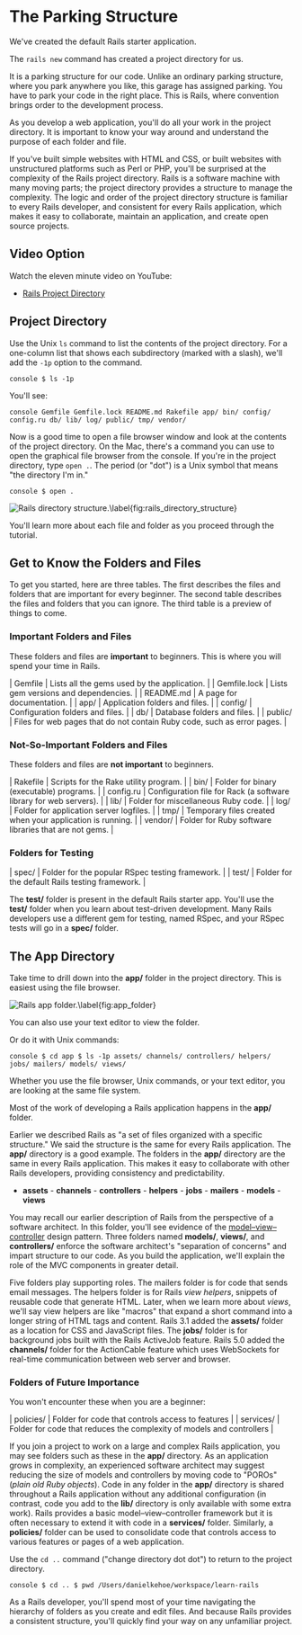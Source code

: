 # The Parking Structure

We've created the default Rails starter application.

The `rails new` command has created a project directory for us.

It is a parking structure for our code. Unlike an ordinary parking structure, where you park anywhere you like, this garage has assigned parking. You have to park your code in the right place. This is Rails, where convention brings order to the development process.

As you develop a web application, you'll do all your work in the project directory. It is important to know your way around and understand the purpose of each folder and file.

If you've built simple websites with HTML and CSS, or built websites with unstructured platforms such as Perl or PHP, you'll be surprised at the complexity of the Rails project directory. Rails is a software machine with many moving parts; the project directory provides a structure to manage the complexity. The logic and order of the project directory structure is familiar to every Rails developer, and consistent for every Rails application, which makes it easy to collaborate, maintain an application, and create open source projects.

## Video Option

Watch the eleven minute video on YouTube:

- [Rails Project Directory](https://www.youtube.com/watch?v=klHTo3NgSUs)

## Project Directory

Use the Unix `ls` command to list the contents of the project directory. For a one-column list that shows each subdirectory (marked with a slash), we'll add the `-1p` option to the command. 

```console $ ls -1p ```

You'll see: 

```console Gemfile Gemfile.lock README.md Rakefile app/ bin/ config/ config.ru db/ lib/ log/ public/ tmp/ vendor/ ```

Now is a good time to open a file browser window and look at the contents of the project directory. On the Mac, there's a command you can use to open the graphical file browser from the console. If you're in the project directory, type `open .`. The period (or "dot") is a Unix symbol that means "the directory I'm in." 

```console $ open . ```

![Rails directory structure.\label{fig:rails_directory_structure}](images/figures/24_rails_directory_structure.png)

You'll learn more about each file and folder as you proceed through the tutorial.

## Get to Know the Folders and Files

To get you started, here are three tables. The first describes the files and folders that are important for every beginner. The second table describes the files and folders that you can ignore. The third table is a preview of things to come.

### Important Folders and Files

These folders and files are **important** to beginners. This is where you will spend your time in Rails.

| Gemfile | Lists all the gems used by the application. | | Gemfile.lock | Lists gem versions and dependencies. | | README.md | A page for documentation. | | app/ | Application folders and files. | | config/ | Configuration folders and files. | | db/ | Database folders and files. | | public/ | Files for web pages that do not contain Ruby code, such as error pages. |

### Not-So-Important Folders and Files

These folders and files are **not important** to beginners.

| Rakefile | Scripts for the Rake utility program. | | bin/ | Folder for binary (executable) programs. | | config.ru | Configuration file for Rack (a software library for web servers). | | lib/ | Folder for miscellaneous Ruby code. | | log/ | Folder for application server logfiles. | | tmp/ | Temporary files created when your application is running. | | vendor/ | Folder for Ruby software libraries that are not gems. |

### Folders for Testing

| spec/ | Folder for the popular RSpec testing framework. | | test/ | Folder for the default Rails testing framework. |

The **test/** folder is present in the default Rails starter app. You'll use the **test/** folder when you learn about test-driven development. Many Rails developers use a different gem for testing, named RSpec, and your RSpec tests will go in a **spec/** folder.

## The App Directory

Take time to drill down into the **app/** folder in the project directory. This is easiest using the file browser.

![Rails app folder.\label{fig:app_folder}](images/figures/24_app_folder.png)

You can also use your text editor to view the folder.

Or do it with Unix commands: 

```console $ cd app $ ls -1p assets/ channels/ controllers/ helpers/ jobs/ mailers/ models/ views/ ```

Whether you use the file browser, Unix commands, or your text editor, you are looking at the same file system.

Most of the work of developing a Rails application happens in the **app/** folder.

Earlier we described Rails as "a set of files organized with a specific structure." We said the structure is the same for every Rails application. The **app/** directory is a good example. The folders in the **app/** directory are the same in every Rails application. This makes it easy to collaborate with other Rails developers, providing consistency and predictability.

- **assets** - **channels** - **controllers** - **helpers** - **jobs** - **mailers** - **models** - **views**

You may recall our earlier description of Rails from the perspective of a software architect. In this folder, you'll see evidence of the [model–view–controller](http://en.wikipedia.org/wiki/Model%E2%80%93View%E2%80%93Controller) design pattern. Three folders named **models/**, **views/**, and **controllers/** enforce the software architect's "separation of concerns" and impart structure to our code. As you build the application, we'll explain the role of the MVC components in greater detail.

Five folders play supporting roles. The mailers folder is for code that sends email messages. The helpers folder is for Rails *view helpers*, snippets of reusable code that generate HTML. Later, when we learn more about *views*, we'll say view helpers are like "macros" that expand a short command into a longer string of HTML tags and content. Rails 3.1 added the **assets/** folder as a location for CSS and JavaScript files. The **jobs/** folder is for background jobs built with the Rails ActiveJob feature. Rails 5.0 added the **channels/** folder for the ActionCable feature which uses WebSockets for real-time communication between web server and browser.

### Folders of Future Importance

You won't encounter these when you are a beginner:

| policies/ | Folder for code that controls access to features | | services/ | Folder for code that reduces the complexity of models and controllers |

If you join a project to work on a large and complex Rails application, you may see folders such as these in the **app/** directory. As an application grows in complexity, an experienced software architect may suggest reducing the size of models and controllers by moving code to "POROs" (*plain old Ruby objects*). Code in any folder in the **app/** directory is shared throughout a Rails application without any additional configuration (in contrast, code you add to the **lib/** directory is only available with some extra work). Rails provides a basic model–view–controller framework but it is often necessary to extend it with code in a **services/** folder. Similarly, a **policies/** folder can be used to consolidate code that controls access to various features or pages of a web application.

Use the `cd ..` command ("change directory dot dot") to return to the project directory. 

```console $ cd .. $ pwd /Users/danielkehoe/workspace/learn-rails ```

As a Rails developer, you'll spend most of your time navigating the hierarchy of folders as you create and edit files. And because Rails provides a consistent structure, you'll quickly find your way on any unfamiliar project. 